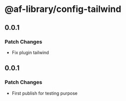 # @af-library/config-tailwind

## 0.0.1

### Patch Changes

- Fix plugin tailwind

## 0.0.1

### Patch Changes

- First publish for testing purpose
